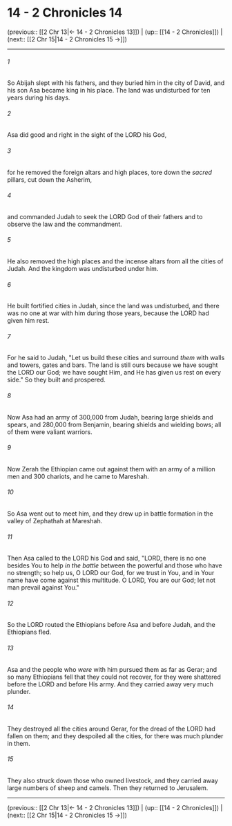 # 14 - 2 Chronicles 14

(previous:: [[2 Chr 13|← 14 - 2 Chronicles 13]]) | (up:: [[14 - 2 Chronicles]]) | (next:: [[2 Chr 15|14 - 2 Chronicles 15 →]])

***


###### 1 
So Abijah slept with his fathers, and they buried him in the city of David, and his son Asa became king in his place. The land was undisturbed for ten years during his days. 

###### 2 
Asa did good and right in the sight of the LORD his God, 

###### 3 
for he removed the foreign altars and high places, tore down the _sacred_ pillars, cut down the Asherim, 

###### 4 
and commanded Judah to seek the LORD God of their fathers and to observe the law and the commandment. 

###### 5 
He also removed the high places and the incense altars from all the cities of Judah. And the kingdom was undisturbed under him. 

###### 6 
He built fortified cities in Judah, since the land was undisturbed, and there was no one at war with him during those years, because the LORD had given him rest. 

###### 7 
For he said to Judah, "Let us build these cities and surround _them_ with walls and towers, gates and bars. The land is still ours because we have sought the LORD our God; we have sought Him, and He has given us rest on every side." So they built and prospered. 

###### 8 
Now Asa had an army of 300,000 from Judah, bearing large shields and spears, and 280,000 from Benjamin, bearing shields and wielding bows; all of them were valiant warriors. 

###### 9 
Now Zerah the Ethiopian came out against them with an army of a million men and 300 chariots, and he came to Mareshah. 

###### 10 
So Asa went out to meet him, and they drew up in battle formation in the valley of Zephathah at Mareshah. 

###### 11 
Then Asa called to the LORD his God and said, "LORD, there is no one besides You to help _in the battle_ between the powerful and those who have no strength; so help us, O LORD our God, for we trust in You, and in Your name have come against this multitude. O LORD, You are our God; let not man prevail against You." 

###### 12 
So the LORD routed the Ethiopians before Asa and before Judah, and the Ethiopians fled. 

###### 13 
Asa and the people who _were_ with him pursued them as far as Gerar; and so many Ethiopians fell that they could not recover, for they were shattered before the LORD and before His army. And they carried away very much plunder. 

###### 14 
They destroyed all the cities around Gerar, for the dread of the LORD had fallen on them; and they despoiled all the cities, for there was much plunder in them. 

###### 15 
They also struck down those who owned livestock, and they carried away large numbers of sheep and camels. Then they returned to Jerusalem.

***

(previous:: [[2 Chr 13|← 14 - 2 Chronicles 13]]) | (up:: [[14 - 2 Chronicles]]) | (next:: [[2 Chr 15|14 - 2 Chronicles 15 →]])
